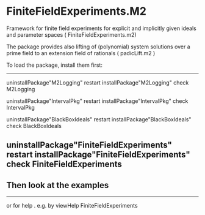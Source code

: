 FiniteFieldExperiments.M2
===========
Framework for finite field experiments for explicit and implicitly given ideals and parameter spaces
( FiniteFieldExperiments.m2)


The package provides also lifting of (polynomial) system solutions over a prime field to an extension field of rationals
( padicLift.m2 )

To load the package,
install them first:

------------------------------
uninstallPackage"M2Logging"
restart
installPackage"M2Logging"
check M2Logging

uninstallPackage"IntervalPkg"
restart
installPackage"IntervalPkg"
check IntervalPkg

uninstallPackage"BlackBoxIdeals"
restart
installPackage"BlackBoxIdeals"
check BlackBoxIdeals

uninstallPackage"FiniteFieldExperiments"
restart
installPackage"FiniteFieldExperiments"
check FiniteFieldExperiments
------------------------------

Then look at the examples
-------------------------

-------------------------
or for help . e.g. by 
viewHelp FiniteFieldExperiments


